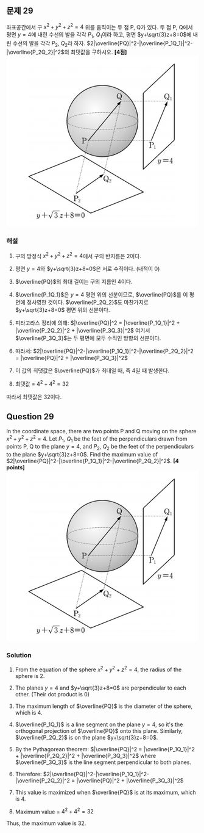 

## 문제 29
좌표공간에서 구 $x^2+y^2+z^2=4$ 위를 움직이는 두 점 P, Q가 있다. 두 점 P, Q에서 평면 $y=4$에 내린 수선의 발을 각각 $P_1$, $Q_1$이라 하고, 평면 $y+\sqrt{3}z+8=0$에 내린 수선의 발을 각각 $P_2$, $Q_2$라 하자. $2|\overline{PQ}|^2-|\overline{P_1Q_1}|^2-|\overline{P_2Q_2}|^2$의 최댓값을 구하시오. **[4점]**
![B_29](../Images/B_29.png)

### 해설

1) 구의 방정식 $x^2+y^2+z^2=4$에서 구의 반지름은 2이다.

2) 평면 $y=4$와 $y+\sqrt{3}z+8=0$은 서로 수직이다. (내적이 0)

3) $\overline{PQ}$의 최대 길이는 구의 지름인 4이다.

4) $\overline{P_1Q_1}$은 $y=4$ 평면 위의 선분이므로, $\overline{PQ}$를 이 평면에 정사영한 것이다.
   $\overline{P_2Q_2}$도 마찬가지로 $y+\sqrt{3}z+8=0$ 평면 위의 선분이다.

5) 피타고라스 정리에 의해:
   $|\overline{PQ}|^2 = |\overline{P_1Q_1}|^2 + |\overline{P_2Q_2}|^2 + |\overline{P_3Q_3}|^2$
   여기서 $\overline{P_3Q_3}$는 두 평면에 모두 수직인 방향의 선분이다.

6) 따라서:
   $2|\overline{PQ}|^2-|\overline{P_1Q_1}|^2-|\overline{P_2Q_2}|^2 = |\overline{PQ}|^2 + |\overline{P_3Q_3}|^2$

7) 이 값의 최댓값은 $\overline{PQ}$가 최대일 때, 즉 4일 때 발생한다.

8) 최댓값 = $4^2 + 4^2 = 32$

따라서 최댓값은 32이다.

## Question 29
In the coordinate space, there are two points P and Q moving on the sphere $x^2+y^2+z^2=4$. Let $P_1$, $Q_1$ be the feet of the perpendiculars drawn from points P, Q to the plane $y=4$, and $P_2$, $Q_2$ be the feet of the perpendiculars to the plane $y+\sqrt{3}z+8=0$. Find the maximum value of $2|\overline{PQ}|^2-|\overline{P_1Q_1}|^2-|\overline{P_2Q_2}|^2$. **[4 points]**
![B_29](../Images/B_29.png)
### Solution

1) From the equation of the sphere $x^2+y^2+z^2=4$, the radius of the sphere is 2.

2) The planes $y=4$ and $y+\sqrt{3}z+8=0$ are perpendicular to each other. (Their dot product is 0)

3) The maximum length of $\overline{PQ}$ is the diameter of the sphere, which is 4.

4) $\overline{P_1Q_1}$ is a line segment on the plane $y=4$, so it's the orthogonal projection of $\overline{PQ}$ onto this plane.
   Similarly, $\overline{P_2Q_2}$ is on the plane $y+\sqrt{3}z+8=0$.

5) By the Pythagorean theorem:
   $|\overline{PQ}|^2 = |\overline{P_1Q_1}|^2 + |\overline{P_2Q_2}|^2 + |\overline{P_3Q_3}|^2$
   where $\overline{P_3Q_3}$ is the line segment perpendicular to both planes.

6) Therefore:
   $2|\overline{PQ}|^2-|\overline{P_1Q_1}|^2-|\overline{P_2Q_2}|^2 = |\overline{PQ}|^2 + |\overline{P_3Q_3}|^2$

7) This value is maximized when $\overline{PQ}$ is at its maximum, which is 4.

8) Maximum value = $4^2 + 4^2 = 32$

Thus, the maximum value is 32.